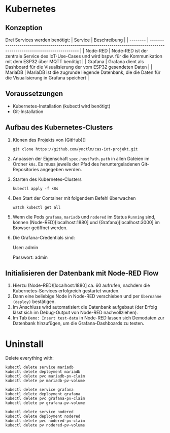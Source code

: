# Kubernetes
## Konzeption
Drei Services werden benötigt:
| Service  | Beschreibung                                                                                                              |
| -------- | ------------------------------------------------------------------------------------------------------------------------- |
| Node-RED | Node-RED ist der zentrale Service des IoT-Use-Cases und wird bspw. für die Kommunikation mit dem ESP32 über MQTT benötigt |
| Grafana  | Grafana dient als Dashboard für die Visualisierung der vom ESP32 gesendeten Daten                                         |
| MariaDB  | MariaDB ist die zugrunde liegende Datenbank, die die Daten für die Visualisierung in Grafana speichert                    |

## Voraussetzungen
- Kubernetes-Installation (kubectl wird benötigt)
- Git-Installation

## Aufbau des Kubernetes-Clusters
1. Klonen des Projekts von (GitHub)[]
   ```
   git clone https://github.com/ynctlm/cas-iot-projekt.git
   ```
2. Anpassen der Eigenschaft `spec.hostPath.path` in allen Dateien im Ordner `k8s`. Es muss jeweils der Pfad des heruntergeladenen Git-Repositories angegeben werden.
3. Starten des Kubernetes-Clusters
   ```
   kubectl apply -f k8s
   ```
4. Den Start der Container mit folgendem Befehl überwachen
   ```
   watch kubectl get all
   ```
5. Wenn die Pods `grafana`, `mariadb` und `nodered` im Status `Running` sind, können (Node-RED)[localhost:1880] und (Grafana)[localhost:3000] im Browser geöffnet werden.
6. Die Grafana-Credentials sind:
   
   User: admin
   
   Passwort: admin

## Initialisieren der Datenbank mit Node-RED Flow
1. Hierzu (Node-RED)[localhost:1880] ca. 60 aufrufen, nachdem die Kubernetes-Services erfolgreich gestartet wurden. 
2. Dann eine beliebige Node in Node-RED verschieben und per `Übernahme (deploy)` bestätigen. 
3. Im Anschluss wird automatisiert die Datenbank aufgebaut (der Erfolg lässt sich im Debug-Output von Node-RED nachvollziehen).
4. Im Tab `Demo: Insert test-data` in Node-RED lassen sich Demodaten zur Datenbank hinzufügen, um die Grafana-Dashboards zu testen.


# Uninstall
Delete everything with:
```
kubectl delete service mariadb
kubectl delete deployment mariadb
kubectl delete pvc mariadb-pv-claim
kubectl delete pv mariadb-pv-volume

kubectl delete service grafana
kubectl delete deployment grafana
kubectl delete pvc grafana-pv-claim
kubectl delete pv grafana-pv-volume

kubectl delete service nodered
kubectl delete deployment nodered
kubectl delete pvc nodered-pv-claim
kubectl delete pv nodered-pv-volume
```